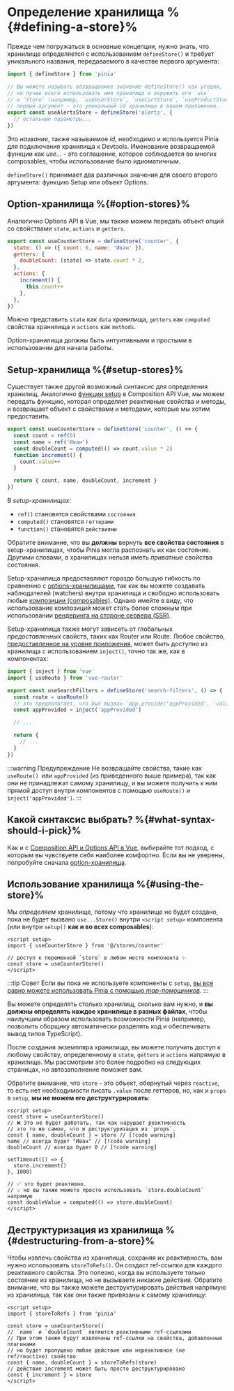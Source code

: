 # Определение хранилища %{#defining-a-store}%

<VueSchoolLink
  href="https://vueschool.io/lessons/define-your-first-pinia-store"
  title="Узнайте, как определять и использовать хранилища в Pinia"
/>

Прежде чем погружаться в основные концепции, нужно знать, что хранилище определяется с использованием `defineStore()` и требует уникального названия, передаваемого в качестве первого аргумента:

```js
import { defineStore } from 'pinia'

// Вы можете называть возвращаемое значение defineStore() как угодно,
// но лучше всего использовать имя хранилища и окружить его `use`
// и `Store` (например, `useUserStore`, `useCartStore`, `useProductStore`)
// первый аргумент - это уникальный id хранилища в вашем приложении.
export const useAlertsStore = defineStore('alerts', {
  // остальные параметры...
})
```

Это _название_, также называемое _id_, необходимо и используется Pinia для подключения хранилища к Devtools. Именование возвращаемой функции как _use..._ - это соглашение, которое соблюдается во многих composables, чтобы использование было идиоматичным.

`defineStore()` принимает два различных значения для своего второго аргумента: функцию Setup или объект Options.

## Option-хранилища %{#option-stores}%

Аналогично Options API в Vue, мы также можем передать объект опций со свойствами `state`, `actions` и `getters`.

```js {2-10}
export const useCounterStore = defineStore('counter', {
  state: () => ({ count: 0, name: 'Иван' }),
  getters: {
    doubleCount: (state) => state.count * 2,
  },
  actions: {
    increment() {
      this.count++
    },
  },
})
```

Можно представить `state` как `data` хранилища, `getters` как `computed` свойства хранилища и `actions` как `methods`.

Option-хранилища должны быть интуитивными и простыми в использовании для начала работы.

## Setup-хранилища %{#setup-stores}%

Существует также другой возможный синтаксис для определения хранилищ. Аналогично [функции setup](https://vuejs.org/api/composition-api-setup.html) в Composition API Vue, мы можем передать функцию, которая определяет реактивные свойства и методы, и возвращает объект с свойствами и методами, которые мы хотим предоставить.

```js
export const useCounterStore = defineStore('counter', () => {
  const count = ref(0)
  const name = ref('Иван')
  const doubleCount = computed(() => count.value * 2)
  function increment() {
    count.value++
  }

  return { count, name, doubleCount, increment }
})
```

В _setup-хранилищах_:

- `ref()` становятся свойствами `состояния`
- `computed()` становятся `геттерами`
- `function()` становятся `действиями`

Обратите внимание, что вы **должны** вернуть **все свойства состояния** в setup-хранилищах, чтобы Pinia могла распознать их как состояние. Другими словами, в хранилищах нельзя иметь _приватные_ свойства состояния.

Setup-хранилища предоставляют гораздо большую гибкость по сравнению с [options-хранилищами](#option-stores), так как вы можете создавать наблюдателей (watchers) внутри хранилища и свободно использовать любые [композиции (composables)](https://vuejs.org/guide/reusability/composables.html#composables). Однако имейте в виду, что использование композиций может стать более сложным при использовании [рендеринга на стороне сервера (SSR)](../cookbook/composables.md).

Setup-хранилища также могут зависеть от глобальных _предоставленных_ свойств, таких как Router или Route. Любое свойство, [предоставленное на уровне приложения](https://vuejs.org/api/application.html#app-provide), может быть доступно из хранилища с использованием `inject()`, точно так же, как в компонентах:

```ts
import { inject } from 'vue'
import { useRoute } from 'vue-router'

export const useSearchFilters = defineStore('search-filters', () => {
  const route = useRoute()
  // это предполагает, что был вызван `app.provide('appProvided', 'value')`
  const appProvided = inject('appProvided')

  // ...

  return {
    // ...
  }
})
```

:::warning Предупреждение
Не возвращайте свойства, такие как `useRoute() `или `appProvided` (из приведенного выше примера), так как они не принадлежат самому хранилищу, и вы можете получить к ним прямой доступ внутри компонентов с помощью `useRoute()` и `inject('appProvided')`.
:::

## Какой синтаксис выбрать? %{#what-syntax-should-i-pick}%

Как и с [Composition API и Options API в Vue](https://vuejs.org/guide/introduction.html#which-to-choose), выбирайте тот подход, с которым вы чувствуете себя наиболее комфортно. Если вы не уверены, попробуйте сначала [option-хранилища](#option-stores).

## Использование хранилища %{#using-the-store}%

Мы _определяем_ хранилище, потому что хранилище не будет создано, пока не будет вызвано `use...Store()` внутри `<script setup>` компонента (или внутри `setup()` **как и во всех composables**):

```vue
<script setup>
import { useCounterStore } from '@/stores/counter'

// доступ к переменной `store` в любом месте компонента ✨
const store = useCounterStore()
</script>
```

:::tip Совет
Если вы пока не используете компоненты с `setup`, [вы все равно можете использовать Pinia с помощью _map-помощников_](../cookbook/options-api.md).
:::

Вы можете определять столько хранилищ, сколько вам нужно, и **вы должны определять каждое хранилище в разных файлах**, чтобы наилучшим образом использовать возможности Pinia (например, позволить сборщику автоматически разделять код и обеспечивать вывод типов TypeScript).

После создания экземпляра хранилища, вы можете получить доступ к любому свойству, определенному в `state`, `getters` и `actions` напрямую в хранилище. Мы рассмотрим это более подробно на следующих страницах, но автозаполнение поможет вам.

Обратите внимание, что `store` - это объект, обернутый через `reactive`, то есть нет необходимости писать `.value` после геттеров, но, как и `props` в `setup`, **мы не можем его деструктурировать**:

```vue
<script setup>
const store = useCounterStore()
// ❌ Это не будет работать, так как нарушает реактивность
// это то же самое, что и деструктуризация из `props`.
const { name, doubleCount } = store // [!code warning]
name // всегда будет "Иван" // [!code warning]
doubleCount // всегда будет 0 // [!code warning]

setTimeout(() => {
  store.increment()
}, 1000)

// ✅ это будет реактивно.
// 💡 но вы также можете просто использовать `store.doubleCount` напрямую
const doubleValue = computed(() => store.doubleCount)
</script>
```

## Деструктуризация из хранилища %{#destructuring-from-a-store}%

Чтобы извлечь свойства из хранилища, сохраняя их реактивность, вам нужно использовать `storeToRefs()`. Он создаст ref-ссылки для каждого реактивного свойства. Это полезно, когда вы используете только состояние из хранилища, но не вызываете никакие действия. Обратите внимание, что вы также можете деструктурировать действия напрямую из хранилища, так как они также привязаны к самому хранилищу:

```vue
<script setup>
import { storeToRefs } from 'pinia'

const store = useCounterStore()
// `name` и `doubleCount` являются реактивными ref-ссылками
// При этом также будут извлечены ref-ссылки на свойства, добавленные плагинами
// но будет пропущено любое действие или нереактивное (не ref/reactive) свойство
const { name, doubleCount } = storeToRefs(store)
// действие increment может быть просто деструктурировано
const { increment } = store
</script>
```
